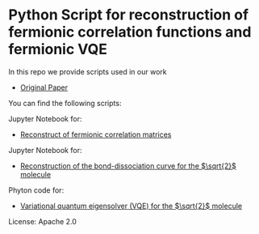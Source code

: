 # Python Script for reconstruction of fermionic correlation functions and fermionic VQE

In this repo we provide scripts used in our work

+ [Original Paper](https://arxiv.org/abs/2205.00981)

You can find the following scripts:

Jupyter Notebook for:
+ [Reconstruct of fermionic correlation matrices](fermi_cor_reco.ipynb)

Jupyter Notebook for:
+ [Reconstruction of the  bond-dissociation curve for the $`\sqrt{2}`$ molecule](H4_bond_dis.py)

Phyton code for:
+ [Variational quantum eigensolver (VQE) for the $`\sqrt{2}`$ molecule](VQE.py)

License: Apache 2.0
